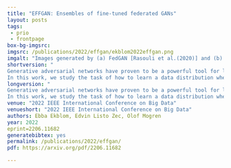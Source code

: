 ```yaml
---
title: "EFFGAN: Ensembles of fine-tuned federated GANs"
layout: posts
tags:
 - prio
 - frontpage
box-bg-imgsrc: 
imgsrc: /publications/2022/effgan/ekblom2022effgan.png
imgalt: "Images generated by (a) FedGAN [Rasouli et al.(2020)] and (b) our EFFGAN trained on the FashionMNIST dataset. The rows corresponds to models trained with local epochs E = 1, 5, 10, 20, 50 (top to bottom)."
shortversion: "
Generative adversarial networks have proven to be a powerful tool for learning complex and high-dimensional data distributions, but issues such as mode collapse have been shown to make it difficult to train them. This is an even harder problem when the data is decentralized over several clients in a federated learning setup, as problems such as client drift and non-iid data make it hard for federated averaging to converge.
In this work, we study the task of how to learn a data distribution when training data is heterogeneously decentralized over clients and cannot be shared. Our goal is to sample from this distribution centrally, while the data never leaves the clients. We show using standard benchmark image datasets that existing approaches fail in this setting, experiencing so-called client drift when the local number of epochs becomes to large. We thus propose a novel approach we call EFFGAN: Ensembles of fine-tuned federated GANs. Being an ensemble of local expert generators, EFFGAN is able to learn the data distribution over all clients and mitigate client drift. It is able to train with a large number of local epochs, making it more communication efficient than previous works. "
longversion: "
Generative adversarial networks have proven to be a powerful tool for learning complex and high-dimensional data distributions, but issues such as mode collapse have been shown to make it difficult to train them. This is an even harder problem when the data is decentralized over several clients in a federated learning setup, as problems such as client drift and non-iid data make it hard for federated averaging to converge.
In this work, we study the task of how to learn a data distribution when training data is heterogeneously decentralized over clients and cannot be shared. Our goal is to sample from this distribution centrally, while the data never leaves the clients. We show using standard benchmark image datasets that existing approaches fail in this setting, experiencing so-called client drift when the local number of epochs becomes to large. We thus propose a novel approach we call EFFGAN: Ensembles of fine-tuned federated GANs. Being an ensemble of local expert generators, EFFGAN is able to learn the data distribution over all clients and mitigate client drift. It is able to train with a large number of local epochs, making it more communication efficient than previous works. "
venue: "2022 IEEE International Conference on Big Data"
venueshort: "2022 IEEE International Conference on Big Data"
authors: Ebba Ekblom, Edvin Listo Zec, Olof Mogren
year: 2022
eprint=2206.11682
generatebibtex: yes
permalink: /publications/2022/effgan/
pdf: https://arxiv.org/pdf/2206.11682

---
```

